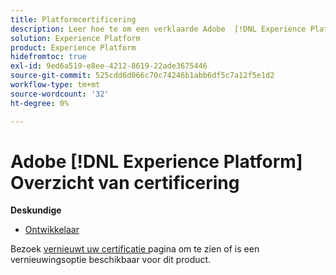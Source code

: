 ```yaml
---
title: Platformcertificering
description: Leer hoe te om een verklaarde Adobe  [!DNL Experience Platform]  Deskundige te worden.
solution: Experience Platform
product: Experience Platform
hidefromtoc: true
exl-id: 9ed6a519-e8ee-4212-8619-22ade3675446
source-git-commit: 525cdd6d066c70c74246b1abb6df5c7a12f5e1d2
workflow-type: tm+mt
source-wordcount: '32'
ht-degree: 0%

---
```


# Adobe [!DNL Experience Platform] Overzicht van certificering

**Deskundige**

* [ Ontwikkelaar ](/help/certifications/aep/aep-e-foundations.md) <!--AD0-E601-->

Bezoek [ vernieuwt uw certificatie ](/help/certifications/renew.md) pagina om te zien of is een vernieuwingsoptie beschikbaar voor dit product.
